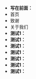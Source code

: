 - **写在前面：**
- 首页
- 致谢
- 关于我们
- **测试1：**
- **测试1：**
- **测试1：**
- **测试1：**
- **测试1：**
- **测试1：**
- **测试1：**
